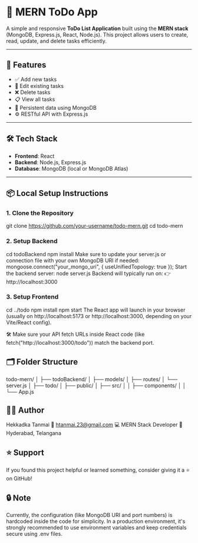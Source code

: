 # 📝 MERN ToDo App

A simple and responsive **ToDo List Application** built using the **MERN stack** (MongoDB, Express.js, React, Node.js). This project allows users to create, read, update, and delete tasks efficiently.

---

## 🚀 Features

- ✅ Add new tasks  
- 📝 Edit existing tasks  
- ❌ Delete tasks  
- 📋 View all tasks  
- 💾 Persistent data using MongoDB  
- ⚙️ RESTful API with Express.js  

---

## 🛠️ Tech Stack

- **Frontend**: React  
- **Backend**: Node.js, Express.js  
- **Database**: MongoDB (local or MongoDB Atlas)  

---

## 📦 Local Setup Instructions

### **1. Clone the Repository**

git clone https://github.com/your-username/todo-mern.git
cd todo-mern
###  2. Setup Backend

cd todoBackend
npm install
Make sure to update your server.js or connection file with your own MongoDB URI if needed:
mongoose.connect("your_mongo_uri", { useUnifiedTopology: true });
Start the backend server:
node server.js
Backend will typically run on:
👉 http://localhost:3000

### 3. Setup Frontend

cd ../todo
npm install
npm start
The React app will launch in your browser (usually on http://localhost:5173 or http://localhost:3000, depending on your Vite/React config).

🛠️ Make sure your API fetch URLs inside React code (like fetch("http://localhost:3000/todo")) match the backend port.

##  🗂️ Folder Structure

todo-mern/
│
├── todoBackend/
│   ├── models/
│   ├── routes/
│   └── server.js
│
├── todo/
│   ├── public/
│   ├── src/
│   │   ├── components/
│   │   └── App.js

## 🙋‍♂️ Author
Hekkadka Tanmai
📧 htanmai.23@gmail.com
💻 MERN Stack Developer
📍 Hyderabad, Telangana

## ⭐ Support
If you found this project helpful or learned something, consider giving it a ⭐ on GitHub!

## 🔒 Note
Currently, the configuration (like MongoDB URI and port numbers) is hardcoded inside the code for simplicity.
In a production environment, it's strongly recommended to use environment variables and keep credentials secure using .env files.

